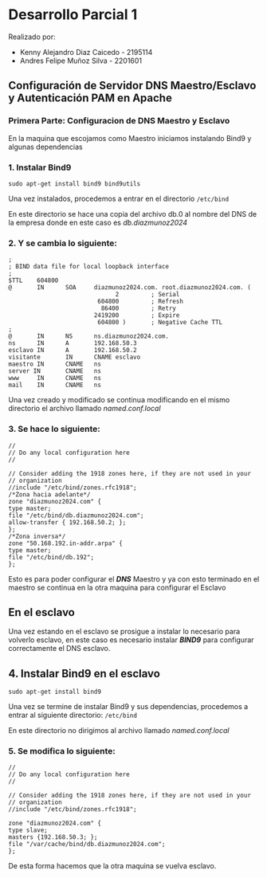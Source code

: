 # Desarrollo Parcial 1

Realizado por: 
- Kenny Alejandro Diaz Caicedo - 2195114
- Andres Felipe Muñoz Silva - 2201601

## Configuración de Servidor DNS Maestro/Esclavo y Autenticación PAM en Apache

### Primera Parte: Configuracion de DNS Maestro y Esclavo

En la maquina que escojamos como Maestro iniciamos instalando Bind9 y algunas dependencias

### 1. Instalar Bind9
  ``` sudo apt-get install bind9 bind9utils ```


Una vez instalados, procedemos a entrar en el directorio
   ``` /etc/bind ```

En este directorio se hace una copia del archivo db.0 al nombre del DNS de la empresa 
donde en este caso es *db.diazmunoz2024* 

### 2. Y se cambia lo siguiente:
```
;
; BIND data file for local loopback interface
;
$TTL    604800
@       IN      SOA     diazmunoz2024.com. root.diazmunoz2024.com. (
                              2         ; Serial
                         604800         ; Refresh
                          86400         ; Retry
                        2419200         ; Expire
                         604800 )       ; Negative Cache TTL
;
@       IN      NS      ns.diazmunoz2024.com.
ns      IN      A       192.168.50.3
esclavo IN      A       192.168.50.2
visitante       IN      CNAME esclavo
maestro IN      CNAME   ns
server IN       CNAME   ns
www     IN      CNAME   ns
mail    IN      CNAME   ns
```

Una vez creado y modificado se continua modificando en el mismo directorio el archivo llamado *named.conf.local* 

### 3. Se hace lo siguiente:
```
//
// Do any local configuration here
//

// Consider adding the 1918 zones here, if they are not used in your
// organization
//include "/etc/bind/zones.rfc1918";
/*Zona hacia adelante*/
zone "diazmunoz2024.com" {
type master;
file "/etc/bind/db.diazmunoz2024.com";
allow-transfer { 192.168.50.2; };
};
/*Zona inversa*/
zone "50.168.192.in-addr.arpa" {
type master;
file "/etc/bind/db.192";
};
```
Esto es para poder configurar el **_DNS_** Maestro y ya con esto terminado en el maestro 
se continua en la otra maquina para configurar el Esclavo

## En el esclavo

Una vez estando en el esclavo se prosigue a instalar lo necesario para volverlo esclavo,
en este caso es necesario instalar **_BIND9_** para configurar correctamente el DNS esclavo.

## 4. Instalar Bind9 en el esclavo

```sudo apt-get install bind9```


Una vez se termine de instalar Bind9 y sus dependencias, procedemos a entrar al siguiente directorio:
```/etc/bind```

En este directorio no dirigimos al archivo llamado *named.conf.local* 

### 5. Se modifica lo siguiente:

```
//
// Do any local configuration here
//

// Consider adding the 1918 zones here, if they are not used in your
// organization
//include "/etc/bind/zones.rfc1918";

zone "diazmunoz2024.com" {
type slave;
masters {192.168.50.3; };
file "/var/cache/bind/db.diazmunoz2024.com";
};

```

De esta forma hacemos que la otra maquina se vuelva esclavo.

